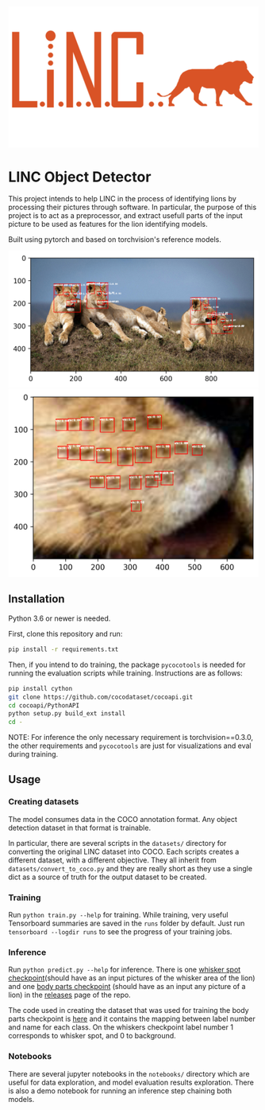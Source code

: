 ![logo](pictures/logo.png)

# LINC Object Detector

This project intends to help LINC in the process of identifying lions by processing their pictures through software. In particular, the purpose of this project is to act as a preprocessor, and extract usefull parts of the input picture to be used as features for the lion identifying models.

Built using pytorch and based on torchvision's reference models.

![lions](pictures/lions_prediction_sample.png)
![whiskers](pictures/whiskers_prediction_sample.png)

## Installation
Python 3.6 or newer is needed.

First, clone this repository and run:
```bash
pip install -r requirements.txt
```

Then, if you intend to do training, the package `pycocotools` is needed for running the evaluation scripts while training. Instructions are as follows:
```bash
pip install cython
git clone https://github.com/cocodataset/cocoapi.git
cd cocoapi/PythonAPI
python setup.py build_ext install
cd -
```

NOTE: For inference the only necessary requirement is torchvision==0.3.0, the other requirements and `pycocotools` are just for visualizations and eval during training.

## Usage

### Creating datasets
The model consumes data in the COCO annotation format. Any object detection dataset in that format is trainable.

In particular, there are several scripts in the `datasets/` directory for converting the original LINC dataset into COCO. Each scripts creates a different dataset, with a different objective. They all inherit from `datasets/convert_to_coco.py` and they are really short as they use a single dict as a source of truth for the output dataset to be created.

### Training
Run `python train.py --help` for training. While training, very useful Tensorboard summaries are saved in the `runs` folder by default. Just run `tensorboard --logdir runs` to see the progress of your training jobs.

### Inference
Run `python predict.py --help` for inference. There is one [whisker spot checkpoint](https://github.com/tryolabs/LINC/releases/download/v0.0.2/whiskers.pth)(should have as an input pictures of the whisker area of the lion) and one [body parts checkpoint](https://github.com/tryolabs/LINC/releases/download/v0.0.2/body_parts.pth) (should have as an input any picture of a lion) in the [releases](https://github.com/tryolabs/LINC/releases) page of the repo.

The code used in creating the dataset that was used for training the body parts checkpoint is [here](https://github.com/tryolabs/LINC/blob/master/datasets/create_all_but_ws_and_fb_dataset.py) and it contains the mapping between label number and name for each class. On the whiskers checkpoint label number 1 corresponds to whisker spot, and 0 to background.

### Notebooks
There are several jupyter notebooks in the `notebooks/` directory which are useful for data exploration, and model evaluation results exploration. There is also a demo notebook for running an inference step chaining both models.
